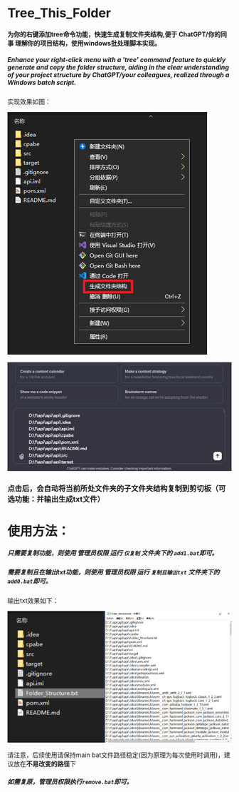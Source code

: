 # Tree_This_Folder

#### 为你的右键添加tree命令功能，快速生成复制文件夹结构,便于 ChatGPT/你的同事 理解你的项目结构，使用windows批处理脚本实现。

##### Enhance your right-click menu with a 'tree' command feature to quickly generate and copy the folder structure, aiding in the clear understanding of your project structure by ChatGPT/your colleagues, realized through a Windows batch script.

实现效果如图：

![image-20231230193757699](image-20231230193757699.png)

![image-20231230195131168](image-20231230195131168.png)

### 点击后，会自动将当前所处文件夹的子文件夹结构复制到剪切板（可选功能：并输出生成txt文件）

# 使用方法：

##### 只需要复制功能，则使用 **管理员权限** 运行 `仅复制` 文件夹下的 `add1.bat`即可。

##### 需要复制且在输出txt功能，则使用 **管理员权限** 运行 `复制且输出txt` 文件夹下的 `add0.bat`即可。

输出txt效果如下：

![Snipaste_2023-12-30_19-57-56](Snipaste_2023-12-30_19-57-56.png)

请注意，后续使用请保持main bat文件路径稳定(因为原理为每次使用时调用)，建议放在**不易改变的路径**下

##### **如需复原，管理员权限执行`remove.bat`即可。**
